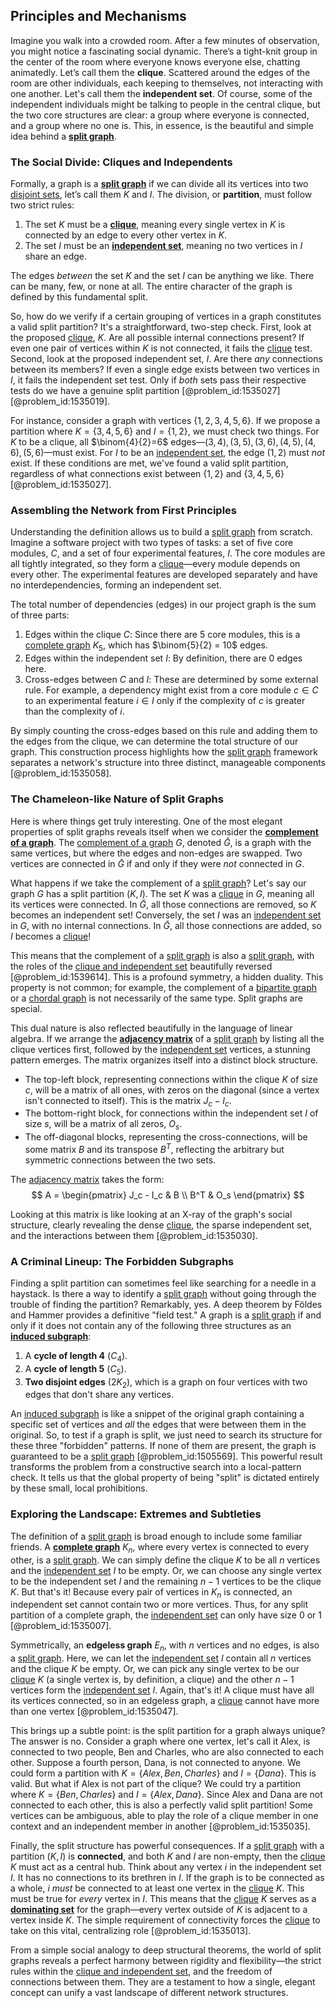 <![CDATA[
## Introduction
In the vast universe of graph theory, certain structures stand out for their elegant simplicity and surprising power. Split graphs are one such class, defined by a clean, intuitive division of their vertices that mirrors social dynamics: a cohesive inner circle and a set of independent outsiders. While this definition seems straightforward, understanding its full implications reveals why split graphs are more than a mathematical curiosity; they provide a key to unlocking efficiencies in otherwise intractable computational problems. This article serves as a comprehensive introduction to this fascinating topic. In the first chapter, "Principles and Mechanisms," we will explore the formal definition of split graphs, uncover their fundamental properties using concepts like graph complements and [forbidden subgraphs](@article_id:264829), and visualize their structure with adjacency matrices. Following this, "Applications and Interdisciplinary Connections" will demonstrate how this structure tames famously 'hard' problems in computer science and builds bridges to other major graph classes and mathematical fields. Finally, "Hands-On Practices" will offer you the chance to apply this knowledge to concrete problems. To begin, let’s step into a familiar social setting to build our intuition for this powerful idea.
]]>

## Principles and Mechanisms

Imagine you walk into a crowded room. After a few minutes of observation, you might notice a fascinating social dynamic. There’s a tight-knit group in the center of the room where everyone knows everyone else, chatting animatedly. Let’s call them the **clique**. Scattered around the edges of the room are other individuals, each keeping to themselves, not interacting with one another. Let's call them the **independent set**. Of course, some of the independent individuals might be talking to people in the central clique, but the two core structures are clear: a group where everyone is connected, and a group where no one is. This, in essence, is the beautiful and simple idea behind a **[split graph](@article_id:261362)**.

### The Social Divide: Cliques and Independents

Formally, a graph is a **[split graph](@article_id:261362)** if we can divide all its vertices into two [disjoint sets](@article_id:153847), let’s call them $K$ and $I$. The division, or **partition**, must follow two strict rules:
1. The set $K$ must be a **[clique](@article_id:275496)**, meaning every single vertex in $K$ is connected by an edge to every other vertex in $K$.
2. The set $I$ must be an **[independent set](@article_id:264572)**, meaning no two vertices in $I$ share an edge.

The edges *between* the set $K$ and the set $I$ can be anything we like. There can be many, few, or none at all. The entire character of the graph is defined by this fundamental split.

So, how do we verify if a certain grouping of vertices in a graph constitutes a valid split partition? It's a straightforward, two-step check. First, look at the proposed [clique](@article_id:275496), $K$. Are all possible internal connections present? If even one pair of vertices within $K$ is not connected, it fails the [clique](@article_id:275496) test. Second, look at the proposed independent set, $I$. Are there *any* connections between its members? If even a single edge exists between two vertices in $I$, it fails the independent set test. Only if *both* sets pass their respective tests do we have a genuine split partition [@problem_id:1535027] [@problem_id:1535019].

For instance, consider a graph with vertices $\{1, 2, 3, 4, 5, 6\}$. If we propose a partition where $K = \{3, 4, 5, 6\}$ and $I = \{1, 2\}$, we must check two things. For $K$ to be a clique, all $\binom{4}{2}=6$ edges—$(3,4), (3,5), (3,6), (4,5), (4,6), (5,6)$—must exist. For $I$ to be an [independent set](@article_id:264572), the edge $(1,2)$ must *not* exist. If these conditions are met, we've found a valid split partition, regardless of what connections exist between $\{1,2\}$ and $\{3,4,5,6\}$ [@problem_id:1535027].

### Assembling the Network from First Principles

Understanding the definition allows us to build a [split graph](@article_id:261362) from scratch. Imagine a software project with two types of tasks: a set of five core modules, $C$, and a set of four experimental features, $I$. The core modules are all tightly integrated, so they form a [clique](@article_id:275496)—every module depends on every other. The experimental features are developed separately and have no interdependencies, forming an independent set.

The total number of dependencies (edges) in our project graph is the sum of three parts:
1.  Edges within the clique $C$: Since there are 5 core modules, this is a [complete graph](@article_id:260482) $K_5$, which has $\binom{5}{2} = 10$ edges.
2.  Edges within the independent set $I$: By definition, there are 0 edges here.
3.  Cross-edges between $C$ and $I$: These are determined by some external rule. For example, a dependency might exist from a core module $c \in C$ to an experimental feature $i \in I$ only if the complexity of $c$ is greater than the complexity of $i$.

By simply counting the cross-edges based on this rule and adding them to the edges from the clique, we can determine the total structure of our graph. This construction process highlights how the [split graph](@article_id:261362) framework separates a network's structure into three distinct, manageable components [@problem_id:1535058].

### The Chameleon-like Nature of Split Graphs

Here is where things get truly interesting. One of the most elegant properties of split graphs reveals itself when we consider the **[complement of a graph](@article_id:269122)**. The [complement of a graph](@article_id:269122) $G$, denoted $\bar{G}$, is a graph with the same vertices, but where the edges and non-edges are swapped. Two vertices are connected in $\bar{G}$ if and only if they were *not* connected in $G$.

What happens if we take the complement of a [split graph](@article_id:261362)? Let's say our graph $G$ has a split partition $(K, I)$. The set $K$ was a [clique](@article_id:275496) in $G$, meaning all its vertices were connected. In $\bar{G}$, all those connections are removed, so $K$ becomes an independent set! Conversely, the set $I$ was an [independent set](@article_id:264572) in $G$, with no internal connections. In $\bar{G}$, all those connections are added, so $I$ becomes a [clique](@article_id:275496)!

This means that the complement of a [split graph](@article_id:261362) is also a [split graph](@article_id:261362), with the roles of the [clique and independent set](@article_id:275945) beautifully reversed [@problem_id:1539614]. This is a profound symmetry, a hidden duality. This property is not common; for example, the complement of a [bipartite graph](@article_id:153453) or a [chordal graph](@article_id:267455) is not necessarily of the same type. Split graphs are special.

This dual nature is also reflected beautifully in the language of linear algebra. If we arrange the **[adjacency matrix](@article_id:150516)** of a [split graph](@article_id:261362) by listing all the clique vertices first, followed by the [independent set](@article_id:264572) vertices, a stunning pattern emerges. The matrix organizes itself into a distinct block structure.
- The top-left block, representing connections within the clique $K$ of size $c$, will be a matrix of all ones, with zeros on the diagonal (since a vertex isn't connected to itself). This is the matrix $J_c - I_c$.
- The bottom-right block, for connections within the independent set $I$ of size $s$, will be a matrix of all zeros, $O_s$.
- The off-diagonal blocks, representing the cross-connections, will be some matrix $B$ and its transpose $B^T$, reflecting the arbitrary but symmetric connections between the two sets.

The [adjacency matrix](@article_id:150516) takes the form:
$$ A = \begin{pmatrix} J_c - I_c & B \\ B^T & O_s \end{pmatrix} $$

Looking at this matrix is like looking at an X-ray of the graph's social structure, clearly revealing the dense [clique](@article_id:275496), the sparse independent set, and the interactions between them [@problem_id:1535030].

### A Criminal Lineup: The Forbidden Subgraphs

Finding a split partition can sometimes feel like searching for a needle in a haystack. Is there a way to identify a [split graph](@article_id:261362) without going through the trouble of finding the partition? Remarkably, yes. A deep theorem by Földes and Hammer provides a definitive "field test." A graph is a [split graph](@article_id:261362) if and only if it does not contain any of the following three structures as an **[induced subgraph](@article_id:269818)**:
1.  A **cycle of length 4** ($C_4$).
2.  A **cycle of length 5** ($C_5$).
3.  **Two disjoint edges** ($2K_2$), which is a graph on four vertices with two edges that don't share any vertices.

An [induced subgraph](@article_id:269818) is like a snippet of the original graph containing a specific set of vertices and *all* the edges that were between them in the original. So, to test if a graph is split, we just need to search its structure for these three "forbidden" patterns. If none of them are present, the graph is guaranteed to be a [split graph](@article_id:261362) [@problem_id:1505569]. This powerful result transforms the problem from a constructive search into a local-pattern check. It tells us that the global property of being "split" is dictated entirely by these small, local prohibitions.

### Exploring the Landscape: Extremes and Subtleties

The definition of a [split graph](@article_id:261362) is broad enough to include some familiar friends. A **[complete graph](@article_id:260482)** $K_n$, where every vertex is connected to every other, is a [split graph](@article_id:261362). We can simply define the clique $K$ to be all $n$ vertices and the [independent set](@article_id:264572) $I$ to be empty. Or, we can choose any single vertex to be the independent set $I$ and the remaining $n-1$ vertices to be the clique $K$. But that's it! Because every pair of vertices in $K_n$ is connected, an independent set cannot contain two or more vertices. Thus, for any split partition of a complete graph, the [independent set](@article_id:264572) can only have size 0 or 1 [@problem_id:1535007].

Symmetrically, an **edgeless graph** $E_n$, with $n$ vertices and no edges, is also a [split graph](@article_id:261362). Here, we can let the [independent set](@article_id:264572) $I$ contain all $n$ vertices and the clique $K$ be empty. Or, we can pick any single vertex to be our [clique](@article_id:275496) $K$ (a single vertex is, by definition, a clique) and the other $n-1$ vertices form the [independent set](@article_id:264572) $I$. Again, that's it! A clique must have all its vertices connected, so in an edgeless graph, a [clique](@article_id:275496) cannot have more than one vertex [@problem_id:1535047].

This brings up a subtle point: is the split partition for a graph always unique? The answer is no. Consider a graph where one vertex, let's call it Alex, is connected to two people, Ben and Charles, who are also connected to each other. Suppose a fourth person, Dana, is not connected to anyone. We could form a partition with $K=\{Alex, Ben, Charles\}$ and $I=\{Dana\}$. This is valid. But what if Alex is not part of the clique? We could try a partition where $K=\{Ben, Charles\}$ and $I=\{Alex, Dana\}$. Since Alex and Dana are not connected to each other, this is also a perfectly valid split partition! Some vertices can be ambiguous, able to play the role of a clique member in one context and an independent member in another [@problem_id:1535035].

Finally, the split structure has powerful consequences. If a [split graph](@article_id:261362) with a partition $(K,I)$ is **connected**, and both $K$ and $I$ are non-empty, then the [clique](@article_id:275496) $K$ must act as a central hub. Think about any vertex $i$ in the independent set $I$. It has no connections to its brethren in $I$. If the graph is to be connected as a whole, $i$ *must* be connected to at least one vertex in the [clique](@article_id:275496) $K$. This must be true for *every* vertex in $I$. This means that the [clique](@article_id:275496) $K$ serves as a **[dominating set](@article_id:266066)** for the graph—every vertex outside of $K$ is adjacent to a vertex inside $K$. The simple requirement of connectivity forces the [clique](@article_id:275496) to take on this vital, centralizing role [@problem_id:1535013].

From a simple social analogy to deep structural theorems, the world of split graphs reveals a perfect harmony between rigidity and flexibility—the strict rules within the [clique and independent set](@article_id:275945), and the freedom of connections between them. They are a testament to how a single, elegant concept can unify a vast landscape of different network structures.